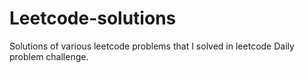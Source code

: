 # Leetcode-solutions
Solutions of various leetcode problems that I solved in leetcode Daily problem challenge.
